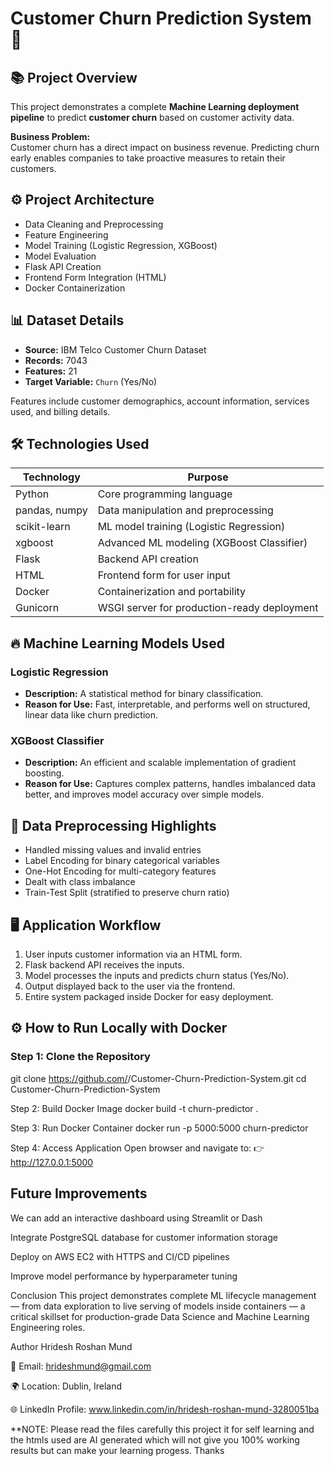 # Customer Churn Prediction System 🚀

## 📚 Project Overview

This project demonstrates a complete **Machine Learning deployment pipeline** to predict **customer churn** based on customer activity data.

**Business Problem:**  
Customer churn has a direct impact on business revenue. Predicting churn early enables companies to take proactive measures to retain their customers.


## ⚙️ Project Architecture

- Data Cleaning and Preprocessing
- Feature Engineering
- Model Training (Logistic Regression, XGBoost)
- Model Evaluation
- Flask API Creation
- Frontend Form Integration (HTML)
- Docker Containerization

## 📊 Dataset Details

- **Source:** IBM Telco Customer Churn Dataset
- **Records:** 7043
- **Features:** 21
- **Target Variable:** `Churn` (Yes/No)

Features include customer demographics, account information, services used, and billing details.


## 🛠️ Technologies Used

| Technology           | Purpose                                           |
|----------------------|---------------------------------------------------|
| Python               | Core programming language                        |
| pandas, numpy        | Data manipulation and preprocessing               |
| scikit-learn         | ML model training (Logistic Regression)           |
| xgboost              | Advanced ML modeling (XGBoost Classifier)          |
| Flask                | Backend API creation                              |
| HTML                 | Frontend form for user input                      |
| Docker               | Containerization and portability                  |
| Gunicorn             | WSGI server for production-ready deployment       |


## 🔥 Machine Learning Models Used

### Logistic Regression
- **Description:** A statistical method for binary classification.
- **Reason for Use:** Fast, interpretable, and performs well on structured, linear data like churn prediction.

### XGBoost Classifier
- **Description:** An efficient and scalable implementation of gradient boosting.
- **Reason for Use:** Captures complex patterns, handles imbalanced data better, and improves model accuracy over simple models.

## 🧹 Data Preprocessing Highlights

- Handled missing values and invalid entries
- Label Encoding for binary categorical variables
- One-Hot Encoding for multi-category features
- Dealt with class imbalance
- Train-Test Split (stratified to preserve churn ratio)


## 🖥️ Application Workflow

1. User inputs customer information via an HTML form.
2. Flask backend API receives the inputs.
3. Model processes the inputs and predicts churn status (Yes/No).
4. Output displayed back to the user via the frontend.
5. Entire system packaged inside Docker for easy deployment.

## ⚙️ How to Run Locally with Docker

### Step 1: Clone the Repository
git clone https://github.com/<your-github-username>/Customer-Churn-Prediction-System.git
cd Customer-Churn-Prediction-System

Step 2: Build Docker Image
docker build -t churn-predictor .

Step 3: Run Docker Container
docker run -p 5000:5000 churn-predictor

Step 4: Access Application
Open browser and navigate to:
👉 http://127.0.0.1:5000

## Future Improvements

We can add an interactive dashboard using Streamlit or Dash

Integrate PostgreSQL database for customer information storage

Deploy on AWS EC2 with HTTPS and CI/CD pipelines

Improve model performance by hyperparameter tuning


Conclusion
This project demonstrates complete ML lifecycle management — from data exploration to live serving of models inside containers — a critical skillset for production-grade Data Science and Machine Learning Engineering roles.


Author
Hridesh Roshan Mund

📧 Email: hrideshmund@gmail.com

🌍 Location: Dublin, Ireland

🌐 LinkedIn Profile: www.linkedin.com/in/hridesh-roshan-mund-3280051ba


**NOTE: Please read the files carefully this project it for self learning and the htmls used are AI generated which will not give you 100% working results but can make your learning progess. Thanks
